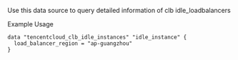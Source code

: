 Use this data source to query detailed information of clb idle_loadbalancers

Example Usage

```hcl
data "tencentcloud_clb_idle_instances" "idle_instance" {
  load_balancer_region = "ap-guangzhou"
}
```